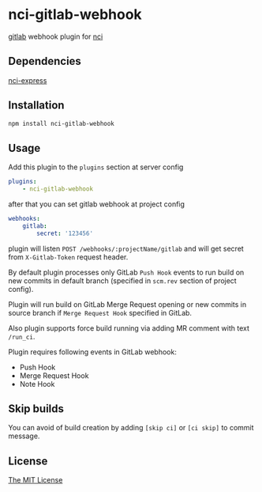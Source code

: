 # nci-gitlab-webhook

[gitlab](https://gitlab.com) webhook plugin for [nci](https://github.com/node-ci/nci)

## Dependencies

[nci-express](https://github.com/node-ci/nci-express)

## Installation

```sh
npm install nci-gitlab-webhook
```

## Usage

Add this plugin to the `plugins` section at server config

```yml
plugins:
    - nci-gitlab-webhook
```

after that you can set gitlab webhook at project config

```yml
webhooks:
    gitlab:
        secret: '123456'
```

plugin will listen `POST /webhooks/:projectName/gitlab` and will get secret
from ```X-Gitlab-Token``` request header.

By default plugin processes only GitLab `Push Hook` events to run build
on new commits in default branch (specified in `scm.rev` section of project
config).

Plugin will run build on GitLab Merge Request opening or new commits in
source branch if `Merge Request Hook` specified in GitLab.

Also plugin supports force build running via adding MR comment with text
`/run_ci`.

Plugin requires following events in GitLab webhook:

- Push Hook
- Merge Request Hook
- Note Hook

## Skip builds

You can avoid of build creation by adding `[skip ci]` or `[ci skip]` to
commit message.

## License

[The MIT License](https://raw.githubusercontent.com/node-ci/nci-gitlab-webhook/master/LICENSE)
